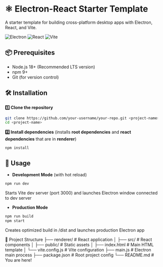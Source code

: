 # ⚛️ Electron-React Starter Template

A starter template for building cross-platform desktop apps with Electron, React, and Vite.

![Electron](https://img.shields.io/badge/Electron-2C2E3B?style=for-the-badge&logo=electron&logoColor=white) ![React](https://img.shields.io/badge/React-20232A?style=for-the-badge&logo=react&logoColor=61DAFB) ![Vite](https://img.shields.io/badge/Vite-646CFF?style=for-the-badge&logo=vite&logoColor=white)

## 📦 Prerequisites

- Node.js 18+ (Recommended LTS version)
- npm 9+
- Git (for version control)

## 🛠️ Installation

**1️⃣ Clone the repository**

```bash
git clone https://github.com/your-username/your-repo.git <project-name>
cd <project-name>
```

**2️⃣ Install dependencies** (installs **root dependencies** and **react dependencies** that are in **renderer**)

```bash
npm install
```

## 🚀 Usage

- **Development Mode** (with hot reload)

```bash
npm run dev
```

Starts Vite dev server (port 3000) and launches Electron window connected to dev server

- **Production Mode**

```bash
npm run build
npm start
```

Creates optimized build in /dist and launches production Electron app

📂 Project Structure
├── renderer/ # React application
│ ├── src/ # React components
│ ├── public/ # Static assets
│ ├── index.html # Main HTML template
│ └── vite.config.js # Vite configuration
├── main.js # Electron main process
├── package.json # Root project config
└── README.md # You are here!
